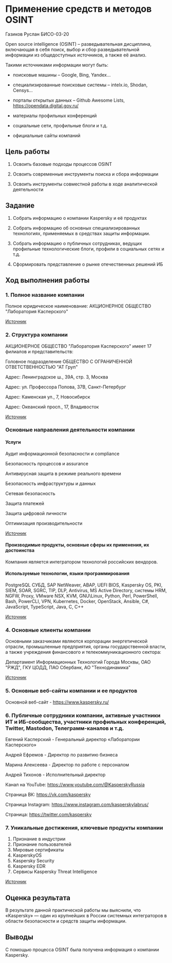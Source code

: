 # Применение средств и методов OSINT
Газиков Руслан БИСО-03-20

Open source intelligence (OSINT) – разведывательная дисциплина,
включающая в себя поиск, выбор и сбор разведывательной информации из
общедоступных источников, а также её анализ.

Такими источниками информации могут быть:

-   поисковые машины – Google, Bing, Yandex…

-   специализированные поисковые системы – intelx.io, Shodan, Censys…

-   порталы открытых данных – Github Awesome Lists,
    https://opendata.digital.gov.ru/

-   материалы профильных конференций

-   социальные сети, профильные блоги и т.д.

-   официальные сайты компаний

## Цель работы

1.  Освоить базовые подходы процессов OSINT

2.  Освоить современные инструменты поиска и сбора информации

3.  Освоить инструменты совместной работы в ходе аналитической
    деятельности

## Задание

1.  Собрать информацию о компании Kaspersky и её продуктах

2.  Собрать информацию об основных специализированных технологиях,
    применяемых в средствах защиты информации.

3.  Собрать информацию о публичных сотрудниках, ведущих профильные
    технологические блоги, профили в социальных сетях и т.д.

4.  Сформировать представление о рынке отечественных решений ИБ

## Ход выполнения работы

### 1. Полное название компании

Полное юридическое наименование: АКЦИОНЕРНОЕ ОБЩЕСТВО "Лаборатория Касперского"

[Источник](https://www.rusprofile.ru/id/4369577)

### 2. Структура компании

АКЦИОНЕРНОЕ ОБЩЕСТВО "Лаборатория Касперского" имеет 17
филиалов и представительств:

Головное подразделение ОБЩЕСТВО С ОГРАНИЧЕННОЙ ОТВЕТСТВЕННОСТЬЮ "АТ Груп"

Адрес: Ленинградское ш., 39А, стр. 3, Москва

Адрес: ул. Профессора Попова, 37В, Санкт-Петербург

Адрес: Каменская ул., 7, Новосибирск

Адрес: Океанский просп., 17, Владивосток

[Источник](https://www.kaspersky.ru/about)

### Основные направления деятельности компании

#### Услуги

Аудит информационной безопасности и compliance

Безопасность процессов и assurance

Антивирусная защита в режиме реального времени

Безопасность инфраструктуры и данных

Сетевая безопасность

Защита платежей

Защита цифровой личности

Оптимизация производительности

[Источник](https://www.angarasecurity.ru/cases/)

#### Производимые продукты, основные сферы их применения, их достоинства

Компания является интегратором технологий российских вендоров.

#### Используемые технологии, языки программирования

PostgreSQL СУБД, SAP NetWeaver, ABAP, UEFI BIOS, Kaspersky OS, PKI, SIEM, SOAR, SGRC, TIP, DLP, Antivirus, MS
Active Directory, системы HRM, NGFW, Proxy, VMware NSX, KVM, GNU\Linux, Python, Perl, 
PowerShell, Bash, PowerCLI, VPN, Kubernetes, Docker, OpenStack, Ansible, C#, JavaScript, 
TypeScript, Java, C, C++

[Источник](https://careers.kaspersky.ru/)

### 4. Основные клиенты компании

Основными заказчиками являются корпорации энергетической отрасли,
промышленные предприятия, органы государственной власти, а также
учреждения финансового и телекоммуникационного сектора:

Департамент Информационных Технологий Города Москвы, ОАО "РЖД", ГКУ ЦОДД, ПАО Сбербанк, АО "Технодинамика"

[Источник](https://www.rusprofile.ru/id/4369577)

### 5. Основные веб-сайты компании и ее продуктов

Основной веб-сайт - https://www.kaspersky.ru/

### 6. Публичные сотрудники компании, активные участники ИТ и ИБ-сообщества, участники профильных конференций, Twitter, Mastodon, Телеграмм-каналов и т.д.

Евгений Касперский - Генеральный директор «Лаборатории Касперского»

Андрей Ефремов - Директор по развитию бизнеса

Марина Алексеева - Директор по работе с персоналом

Андрей Тихонов - Исполнительный директор

Канал на YouTube: https://www.youtube.com/@KasperskyRussia

Страница ВК: https://vk.com/kaspersky

Страница Instagram: https://www.instagram.com/kasperskylabrus/

Страница: https://twitter.com/kaspersky

### 7. Уникальные достижения, ключевые продукты компании

1.  Признание в индустрии
2.  Признание пользователей
3.  Мировые сертификаты
4.  KasperskyOS
5.  Kaspersky Security
6.  Kaspersky EDR
7.  Сервисы Kaspersky Threat Intelligence


[Источник](https://www.angarasecurity.ru/projects/)

## Оценка результата

В результате данной практической работы мы выяснили, что
«Kaspersky» — один из крупнейших в России системных интеграторов в
области безопасности и средств защиты информации.

## Выводы

C помощью процесса OSINT была получена информация о
компании Kaspersky.
